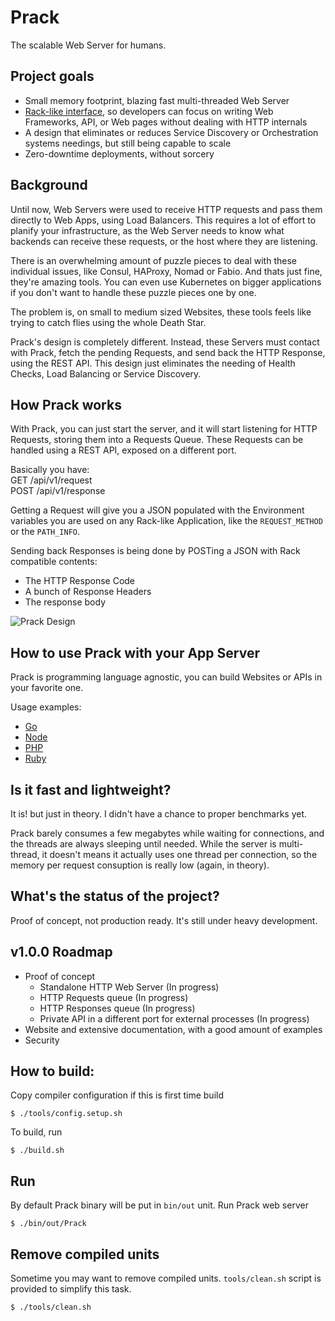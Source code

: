 # Prack
The scalable Web Server for humans.

## Project goals
- Small memory footprint, blazing fast multi-threaded Web Server
- [Rack-like interface](https://www.rubydoc.info/github/rack/rack/master/file/SPEC), so developers can focus on writing Web Frameworks, API, or Web pages without dealing with HTTP internals
- A design that eliminates or reduces Service Discovery or Orchestration systems needings, but still being capable to scale
- Zero-downtime deployments, without sorcery

## Background
Until now, Web Servers were used to receive HTTP requests and pass them directly to Web Apps, using Load Balancers. This requires a lot of effort to planify your infrastructure, as the Web Server needs to know what backends can receive these requests, or the host where they are listening.

There is an overwhelming amount of puzzle pieces to deal with these individual issues, like Consul, HAProxy, Nomad or Fabio. And thats just fine, they're amazing tools. You can even use Kubernetes on bigger applications if you don't want to handle these puzzle pieces one by one.

The problem is, on small to medium sized Websites, these tools feels like trying to catch flies using the whole Death Star.

Prack's design is completely different. Instead, these Servers must contact with Prack, fetch the pending Requests, and send back the HTTP Response, using the REST API. This design just eliminates the needing of Health Checks, Load Balancing or Service Discovery.

## How Prack works
With Prack, you can just start the server, and it will start listening for HTTP Requests, storing them into a Requests Queue. These Requests can be handled using a REST API, exposed on a different port.

Basically you have:    
GET /api/v1/request    
POST /api/v1/response    

Getting a Request will give you a JSON populated with the Environment variables you are used on any Rack-like Application, like the `REQUEST_METHOD` or the `PATH_INFO`.

Sending back Responses is being done by POSTing a JSON with Rack compatible contents:
- The HTTP Response Code
- A bunch of Response Headers
- The response body

![Prack Design](https://raw.githubusercontent.com/piradoiv/Prack/master/img/Prack.png)

## How to use Prack with your App Server

Prack is programming language agnostic, you can build Websites or APIs in your favorite one.

Usage examples:
- [Go](https://github.com/piradoiv/prack-go)
- [Node](https://github.com/piradoiv/prack-node-examples)
- [PHP](https://github.com/piradoiv/prack-php-examples)
- [Ruby](https://github.com/piradoiv/prack-ruby-examples)

## Is it fast and lightweight?
It is! but just in theory. I didn't have a chance to proper benchmarks yet.

Prack barely consumes a few megabytes while waiting for connections, and the threads are always sleeping until needed. While the server is multi-thread, it doesn't means it actually uses one thread per connection, so the memory per request consuption is really low (again, in theory).

## What's the status of the project?
Proof of concept, not production ready. It's still under heavy development.

## v1.0.0 Roadmap
- Proof of concept
  - Standalone HTTP Web Server (In progress)
  - HTTP Requests queue (In progress)
  - HTTP Responses queue (In progress)
  - Private API in a different port for external processes (In progress)
- Website and extensive documentation, with a good amount of examples
- Security

## How to build:

Copy compiler configuration if this is first time build

```
$ ./tools/config.setup.sh
```

To build, run

```
$ ./build.sh
```


## Run

By default Prack binary will be put in `bin/out` unit. Run Prack web server

```
$ ./bin/out/Prack
```

## Remove compiled units

Sometime you may want to remove compiled units. `tools/clean.sh` script is provided to simplify this task.

```
$ ./tools/clean.sh
```
